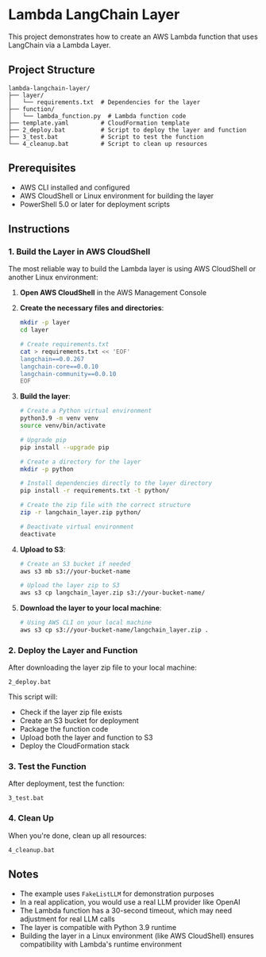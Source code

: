 # Lambda LangChain Layer

This project demonstrates how to create an AWS Lambda function that uses LangChain via a Lambda Layer.

## Project Structure

```
lambda-langchain-layer/
├── layer/
│   └── requirements.txt  # Dependencies for the layer
├── function/
│   └── lambda_function.py  # Lambda function code
├── template.yaml         # CloudFormation template
├── 2_deploy.bat          # Script to deploy the layer and function
├── 3_test.bat            # Script to test the function
└── 4_cleanup.bat         # Script to clean up resources
```

## Prerequisites

- AWS CLI installed and configured
- AWS CloudShell or Linux environment for building the layer
- PowerShell 5.0 or later for deployment scripts

## Instructions

### 1. Build the Layer in AWS CloudShell

The most reliable way to build the Lambda layer is using AWS CloudShell or another Linux environment:

1. **Open AWS CloudShell** in the AWS Management Console

2. **Create the necessary files and directories**:
   ```bash
   mkdir -p layer
   cd layer
   
   # Create requirements.txt
   cat > requirements.txt << 'EOF'
   langchain==0.0.267
   langchain-core==0.0.10
   langchain-community==0.0.10
   EOF
   ```

3. **Build the layer**:
   ```bash
   # Create a Python virtual environment
   python3.9 -m venv venv
   source venv/bin/activate
   
   # Upgrade pip
   pip install --upgrade pip
   
   # Create a directory for the layer
   mkdir -p python
   
   # Install dependencies directly to the layer directory
   pip install -r requirements.txt -t python/
   
   # Create the zip file with the correct structure
   zip -r langchain_layer.zip python/
   
   # Deactivate virtual environment
   deactivate
   ```

4. **Upload to S3**:
   ```bash
   # Create an S3 bucket if needed
   aws s3 mb s3://your-bucket-name
   
   # Upload the layer zip to S3
   aws s3 cp langchain_layer.zip s3://your-bucket-name/
   ```

5. **Download the layer to your local machine**:
   ```bash
   # Using AWS CLI on your local machine
   aws s3 cp s3://your-bucket-name/langchain_layer.zip .
   ```

### 2. Deploy the Layer and Function

After downloading the layer zip file to your local machine:

```
2_deploy.bat
```

This script will:
- Check if the layer zip file exists
- Create an S3 bucket for deployment
- Package the function code
- Upload both the layer and function to S3
- Deploy the CloudFormation stack

### 3. Test the Function

After deployment, test the function:

```
3_test.bat
```

### 4. Clean Up

When you're done, clean up all resources:

```
4_cleanup.bat
```

## Notes

- The example uses `FakeListLLM` for demonstration purposes
- In a real application, you would use a real LLM provider like OpenAI
- The Lambda function has a 30-second timeout, which may need adjustment for real LLM calls
- The layer is compatible with Python 3.9 runtime
- Building the layer in a Linux environment (like AWS CloudShell) ensures compatibility with Lambda's runtime environment